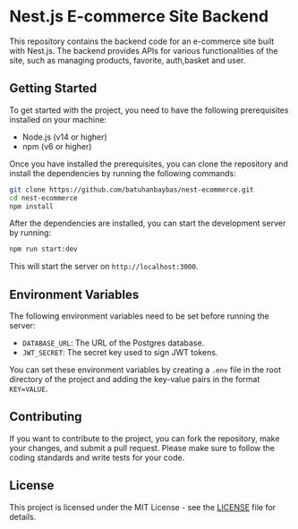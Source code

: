 # Nest.js E-commerce Site Backend

This repository contains the backend code for an e-commerce site built with Nest.js. The backend provides APIs for various functionalities of the site, such as managing products, favorite, auth,basket and user.

## Getting Started

To get started with the project, you need to have the following prerequisites installed on your machine:

- Node.js (v14 or higher)
- npm (v6 or higher)

Once you have installed the prerequisites, you can clone the repository and install the dependencies by running the following commands:

```sh
git clone https://github.com/batuhanbaybas/nest-ecommerce.git
cd nest-ecommerce
npm install
```

After the dependencies are installed, you can start the development server by running:

```sh
npm run start:dev
```

This will start the server on `http://localhost:3000`.

## Environment Variables

The following environment variables need to be set before running the server:

- `DATABASE_URL`: The URL of the Postgres database.
- `JWT_SECRET`: The secret key used to sign JWT tokens.

You can set these environment variables by creating a `.env` file in the root directory of the project and adding the key-value pairs in the format `KEY=VALUE`.

## Contributing

If you want to contribute to the project, you can fork the repository, make your changes, and submit a pull request. Please make sure to follow the coding standards and write tests for your code.

## License

This project is licensed under the MIT License - see the [LICENSE](LICENSE) file for details.
